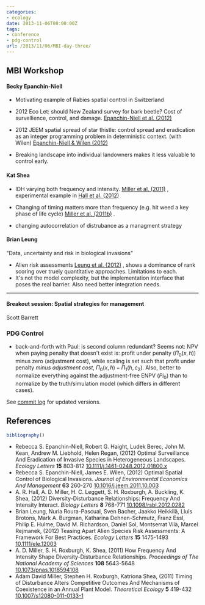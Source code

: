 ```yaml
---
categories:
- ecology
date: 2013-11-06T00:00:00Z
tags:
- conference
- pdg-control
url: /2013/11/06/MBI-day-three/
---
```


## MBI Workshop


#### Becky Epanchin-Niell

- Motivating example of Rabies spatial control in Switzerland

- 2012 Eco Let: should New Zealand survey for bark beetle? Cost of survellience, control, and damage. <span class="showtooltip" title="Epanchin-Niell R, Haight R, Berec L, Kean J, Liebhold A and Regan H (2012). 'Optimal Surveillance And Eradication of Invasive Species in Heterogeneous Landscapes.' Ecology Letters, 15, pp. 803-812. ."><a href="http://dx.doi.org/10.1111/j.1461-0248.2012.01800.x">Epanchin-Niell et al. (2012)</a></span>  

- 2012 JEEM spatial spread of star thistle: control spread and eradication as an integer programming problem in deterministic context.  (with Wilen)
<span class="showtooltip" title="Epanchin-Niell R and Wilen J (2012). 'Optimal Spatial Control of Biological Invasions.' Journal of Environmental Economics And Management, 63, pp. 260-270. ISSN 00950696."><a href="http://dx.doi.org/10.1016/j.jeem.2011.10.003">Epanchin-Niell & Wilen (2012)</a></span> 

- Breaking landscape into individual landowners makes it less valuable to control early.  


####  Kat Shea

- IDH varying both frequency and intensity. <span class="showtooltip" title="Miller A, Roxburgh S and Shea K (2011). 'How Frequency And Intensity Shape Diversity-Disturbance Relationships.' Proceedings of The National Academy of Sciences, 108, pp. 5643-5648. ISSN 0027-8424."><a href="http://dx.doi.org/10.1073/pnas.1018594108">Miller et al. (2011)</a></span> , experimental example in <span class="showtooltip" title="Hall A, Miller A, Leggett H, Roxburgh S, Buckling A and Shea K (2012). 'Diversity-Disturbance Relationships: Frequency And Intensity Interact.' Biology Letters, 8, pp. 768-771. ISSN 1744-9561."><a href="http://dx.doi.org/10.1098/rsbl.2012.0282">Hall et al. (2012)</a></span> 

- Changing of timing matters more than frequency (e.g. hit weed a key phase of life cycle) <span class="showtooltip" title="Miller A, Roxburgh S and Shea K (2011). 'Timing of Disturbance Alters Competitive Outcomes And Mechanisms of Coexistence in an Annual Plant Model.' Theoretical Ecology, 5, pp. 419-432. ISSN 1874-1738."><a href="http://dx.doi.org/10.1007/s12080-011-0133-1">Miller et al. (2011b)</a></span> .  
- changing autocorrelation of distrubance as a managment strategy 


#### Brian Leung

"Data, uncertainty and risk in biological invasions"

- Alien risk assessments <span class="showtooltip" title="Leung B, Roura-Pascual N, Bacher S, Heikkilä J, Brotons L, Burgman M, Dehnen-Schmutz K, Essl F, Hulme P, Richardson D, Sol D, Vilà M and Rejmanek M (2012). 'Teasing Apart Alien Species Risk Assessments: A Framework For Best Practices.' Ecology Letters, 15, pp. 1475-1493. ."><a href="http://dx.doi.org/10.1111/ele.12003">Leung et al. (2012)</a></span> , shows a dominance of rank scoring over truely quantitative approaches. Limitations to each.  
- It's not the model complexity, but the implementation interface that poses the real barrier. Also need better integration needs.   


-------------

####  Breakout session: Spatial strategies for management

Scott Barrett 



### PDG Control 

- back-and-forth with Paul: is second column redundant?  Seems not: NPV when paying penalty that doesn't exist is: profit under penalty ($\Pi_0(x,h)$) minus zero (adjustment cost), while scaling is set such that profit under penalty _minus adjustment cost_, $\Pi_0(x,h) - \Pi_1(h, c_2)$. Also, better to normalize everything against the adjustment-free ENPV ($Pi_0$) than to normalize by the truth/simulation model (which differs in different cases).  

See [commit log](https://github.com/cboettig/pdg_control/commits/6e81656ce60a5c9f53bb8bd383b388266d72fcf3) for updated versions.  




## References


```r
bibliography()
```


- Rebecca S. Epanchin-Niell, Robert G. Haight, Ludek Berec, John M. Kean, Andrew M. Liebhold, Helen Regan,   (2012) Optimal Surveillance And Eradication of Invasive Species in Heterogeneous Landscapes.  *Ecology Letters*  **15**  803-812  [10.1111/j.1461-0248.2012.01800.x](http://dx.doi.org/10.1111/j.1461-0248.2012.01800.x)
- Rebecca S. Epanchin-Niell, James E. Wilen,   (2012) Optimal Spatial Control of Biological Invasions.  *Journal of Environmental Economics And Management*  **63**  260-270  [10.1016/j.jeem.2011.10.003](http://dx.doi.org/10.1016/j.jeem.2011.10.003)
- A. R. Hall, A. D. Miller, H. C. Leggett, S. H. Roxburgh, A. Buckling, K. Shea,   (2012) Diversity-Disturbance Relationships: Frequency And Intensity Interact.  *Biology Letters*  **8**  768-771  [10.1098/rsbl.2012.0282](http://dx.doi.org/10.1098/rsbl.2012.0282)
- Brian Leung, Nuria Roura-Pascual, Sven Bacher, Jaakko Heikkilä, Lluis Brotons, Mark A. Burgman, Katharina Dehnen-Schmutz, Franz Essl, Philip E. Hulme, David M. Richardson, Daniel Sol, Montserrat Vilà, Marcel Rejmanek,   (2012) Teasing Apart Alien Species Risk Assessments: A Framework For Best Practices.  *Ecology Letters*  **15**  1475-1493  [10.1111/ele.12003](http://dx.doi.org/10.1111/ele.12003)
- A. D. Miller, S. H. Roxburgh, K. Shea,   (2011) How Frequency And Intensity Shape Diversity-Disturbance Relationships.  *Proceedings of The National Academy of Sciences*  **108**  5643-5648  [10.1073/pnas.1018594108](http://dx.doi.org/10.1073/pnas.1018594108)
- Adam David Miller, Stephen H. Roxburgh, Katriona Shea,   (2011) Timing of Disturbance Alters Competitive Outcomes And Mechanisms of Coexistence in an Annual Plant Model.  *Theoretical Ecology*  **5**  419-432  [10.1007/s12080-011-0133-1](http://dx.doi.org/10.1007/s12080-011-0133-1)

